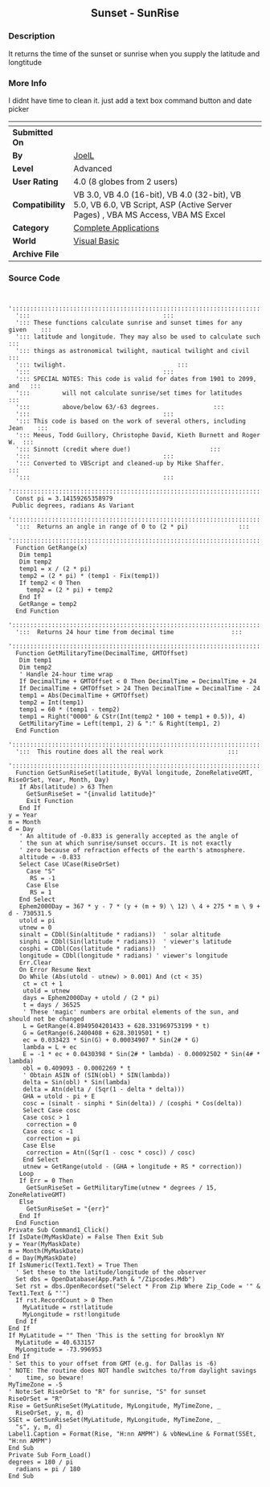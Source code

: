 ﻿<div align="center">

## Sunset \- SunRise


</div>

### Description

It returns the time of the sunset or sunrise when you supply the latitude and longtitude
 
### More Info
 
I didnt have time to clean it. just add a text box command button and date picker


<span>             |<span>
---                |---
**Submitted On**   |
**By**             |[JoelL](https://github.com/Planet-Source-Code/PSCIndex/blob/master/ByAuthor/joell.md)
**Level**          |Advanced
**User Rating**    |4.0 (8 globes from 2 users)
**Compatibility**  |VB 3\.0, VB 4\.0 \(16\-bit\), VB 4\.0 \(32\-bit\), VB 5\.0, VB 6\.0, VB Script, ASP \(Active Server Pages\) , VBA MS Access, VBA MS Excel
**Category**       |[Complete Applications](https://github.com/Planet-Source-Code/PSCIndex/blob/master/ByCategory/complete-applications__1-27.md)
**World**          |[Visual Basic](https://github.com/Planet-Source-Code/PSCIndex/blob/master/ByWorld/visual-basic.md)
**Archive File**   |[](https://github.com/Planet-Source-Code/joell-sunset-sunrise__1-35484/archive/master.zip)





### Source Code

```

  ':::::::::::::::::::::::::::::::::::::::::::::::::::::::::::::::::::::::::::::::
  ':::                                     :::
  '::: These functions calculate sunrise and sunset times for any given    :::
  '::: latitude and longitude. They may also be used to calculate such    :::
  '::: things as astronomical twilight, nautical twilight and civil      :::
  '::: twilight.                               :::
  ':::                                     :::
  '::: SPECIAL NOTES: This code is valid for dates from 1901 to 2099, and   :::
  ':::         will not calculate sunrise/set times for latitudes   :::
  ':::         above/below 63/-63 degrees.               :::
  ':::                                     :::
  '::: This code is based on the work of several others, including Jean    :::
  '::: Meeus, Todd Guillory, Christophe David, Kieth Burnett and Roger W.  :::
  '::: Sinnott (credit where due!)                      :::
  ':::                                     :::
  '::: Converted to VBScript and cleaned-up by Mike Shaffer.         :::
  ':::                                     :::
  ':::::::::::::::::::::::::::::::::::::::::::::::::::::::::::::::::::::::::::::::
  Const pi = 3.14159265358979
 Public degrees, radians As Variant
  ':::::::::::::::::::::::::::::::::::::::::::::::::::::::::::::::::::::::::::::::
  ':::  Returns an angle in range of 0 to (2 * pi)              :::
  ':::::::::::::::::::::::::::::::::::::::::::::::::::::::::::::::::::::::::::::::
  Function GetRange(x)
   Dim temp1
   Dim temp2
   temp1 = x / (2 * pi)
   temp2 = (2 * pi) * (temp1 - Fix(temp1))
   If temp2 < 0 Then
     temp2 = (2 * pi) + temp2
   End If
   GetRange = temp2
  End Function
  ':::::::::::::::::::::::::::::::::::::::::::::::::::::::::::::::::::::::::::::::
  ':::  Returns 24 hour time from decimal time                :::
  ':::::::::::::::::::::::::::::::::::::::::::::::::::::::::::::::::::::::::::::::
  Function GetMilitaryTime(DecimalTime, GMTOffset)
   Dim temp1
   Dim temp2
   ' Handle 24-hour time wrap
   If DecimalTime + GMTOffset < 0 Then DecimalTime = DecimalTime + 24
   If DecimalTime + GMTOffset > 24 Then DecimalTime = DecimalTime - 24
   temp1 = Abs(DecimalTime + GMTOffset)
   temp2 = Int(temp1)
   temp1 = 60 * (temp1 - temp2)
   temp1 = Right("0000" & CStr(Int(temp2 * 100 + temp1 + 0.5)), 4)
   GetMilitaryTime = Left(temp1, 2) & ":" & Right(temp1, 2)
  End Function
  ':::::::::::::::::::::::::::::::::::::::::::::::::::::::::::::::::::::::::::::::
  ':::  This routine does all the real work                  :::
  ':::::::::::::::::::::::::::::::::::::::::::::::::::::::::::::::::::::::::::::::
  Function GetSunRiseSet(latitude, ByVal longitude, ZoneRelativeGMT, RiseOrSet, Year, Month, Day)
   If Abs(latitude) > 63 Then
     GetSunRiseSet = "{invalid latitude}"
     Exit Function
   End If
y = Year
m = Month
d = Day
   ' An altitude of -0.833 is generally accepted as the angle of
   ' the sun at which sunrise/sunset occurs. It is not exactly
   ' zero because of refraction effects of the earth's atmosphere.
   altitude = -0.833
   Select Case UCase(RiseOrSet)
     Case "S"
      RS = -1
     Case Else
      RS = 1
   End Select
   Ephem2000Day = 367 * y - 7 * (y + (m + 9) \ 12) \ 4 + 275 * m \ 9 + d - 730531.5
   utold = pi
   utnew = 0
   sinalt = CDbl(Sin(altitude * radians))  ' solar altitude
   sinphi = CDbl(Sin(latitude * radians))  ' viewer's latitude
   cosphi = CDbl(Cos(latitude * radians))  '
   longitude = CDbl(longitude * radians) ' viewer's longitude
   Err.Clear
   On Error Resume Next
   Do While (Abs(utold - utnew) > 0.001) And (ct < 35)
    ct = ct + 1
    utold = utnew
    days = Ephem2000Day + utold / (2 * pi)
    t = days / 36525
    ' These 'magic' numbers are orbital elements of the sun, and should not be changed
    L = GetRange(4.8949504201433 + 628.331969753199 * t)
    G = GetRange(6.2400408 + 628.3019501 * t)
    ec = 0.033423 * Sin(G) + 0.00034907 * Sin(2# * G)
    lambda = L + ec
    E = -1 * ec + 0.0430398 * Sin(2# * lambda) - 0.00092502 * Sin(4# * lambda)
    obl = 0.409093 - 0.0002269 * t
    ' Obtain ASIN of (SIN(obl) * SIN(lambda))
    delta = Sin(obl) * Sin(lambda)
    delta = Atn(delta / (Sqr(1 - delta * delta)))
    GHA = utold - pi + E
    cosc = (sinalt - sinphi * Sin(delta)) / (cosphi * Cos(delta))
    Select Case cosc
    Case cosc > 1
     correction = 0
    Case cosc < -1
     correction = pi
    Case Else
     correction = Atn((Sqr(1 - cosc * cosc)) / cosc)
    End Select
    utnew = GetRange(utold - (GHA + longitude + RS * correction))
   Loop
   If Err = 0 Then
     GetSunRiseSet = GetMilitaryTime(utnew * degrees / 15, ZoneRelativeGMT)
   Else
     GetSunRiseSet = "{err}"
   End If
  End Function
Private Sub Command1_Click()
If IsDate(MyMaskDate) = False Then Exit Sub
y = Year(MyMaskDate)
m = Month(MyMaskDate)
d = Day(MyMaskDate)
If IsNumeric(Text1.Text) = True Then
  ' Set these to the latitude/longitude of the observer
  Set dbs = OpenDatabase(App.Path & "/Zipcodes.Mdb")
  Set rst = dbs.OpenRecordset("Select * From Zip Where Zip_Code = '" & Text1.Text & "'")
  If rst.RecordCount > 0 Then
    MyLatitude = rst!latitude
    MyLongitude = rst!longitude
  End If
End If
If MyLatitude = "" Then 'This is the setting for brooklyn NY
  MyLatitude = 40.633157
  MyLongitude = -73.996953
End If
' Set this to your offset from GMT (e.g. for Dallas is -6)
' NOTE: The routine does NOT handle switches to/from daylight savings
'    time, so beware!
MyTimeZone = -5
' Note:Set RiseOrSet to "R" for sunrise, "S" for sunset
RiseOrSet = "R"
Rise = GetSunRiseSet(MyLatitude, MyLongitude, MyTimeZone, _
  RiseOrSet, y, m, d)
SSEt = GetSunRiseSet(MyLatitude, MyLongitude, MyTimeZone, _
  "s", y, m, d)
Label1.Caption = Format(Rise, "H:nn AMPM") & vbNewLine & Format(SSEt, "H:nn AMPM")
End Sub
Private Sub Form_Load()
degrees = 180 / pi
  radians = pi / 180
End Sub
```

